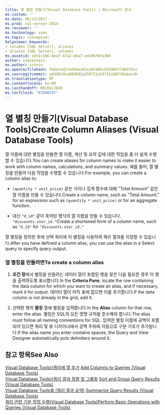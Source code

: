 ```yaml
---
title: 열 별칭 만들기(Visual Database Tools) | Microsoft 문서
ms.custom: ''
ms.date: 06/13/2017
ms.prod: sql-server-2014
ms.reviewer: ''
ms.technology: ssms
ms.topic: conceptual
helpviewer_keywords:
- columns [SQL Server], aliases
- aliases [SQL Server], columns
ms.assetid: e2e1c166-8ea7-47a2-b6a7-e419bf0fa3bb
author: stevestein
ms.author: sstein
ms.openlocfilehash: febe7ed27ed10a283cab549bc65299577d69761c
ms.sourcegitcommit: ad4d92dce894592a259721a1571b1d8736abacdb
ms.translationtype: MT
ms.contentlocale: ko-KR
ms.lasthandoff: 08/04/2020
ms.locfileid: "87648747"
---
```

# <a name="create-column-aliases-visual-database-tools"></a><span data-ttu-id="d246d-102">열 별칭 만들기(Visual Database Tools)</span><span class="sxs-lookup"><span data-stu-id="d246d-102">Create Column Aliases (Visual Database Tools)</span></span>
  <span data-ttu-id="d246d-103">열 이름에 대한 별칭을 만들면 열 이름, 계산 및 요약 값에 대한 작업을 좀 더 쉽게 수행할 수 있습니다.</span><span class="sxs-lookup"><span data-stu-id="d246d-103">You can create aliases for column names to make it easier to work with column names, calculations, and summary values.</span></span> <span data-ttu-id="d246d-104">예를 들어, 열 별칭을 만들어 다음 작업을 수행할 수 있습니다.</span><span class="sxs-lookup"><span data-stu-id="d246d-104">For example, you can create a column alias to:</span></span>  
  
-   <span data-ttu-id="d246d-105">`(quantity * unit_price)` 같은 식이나 집계 함수에 대해 "Total Amount" 같은 열 이름을 만들 수 있습니다.</span><span class="sxs-lookup"><span data-stu-id="d246d-105">Create a column name, such as "Total Amount," for an expression such as `(quantity * unit_price)` or for an aggregate function.</span></span>  
  
-   <span data-ttu-id="d246d-106">대신 `"d_id"` 같이 축약된 형식의 열 이름을 만들 수 있습니다. `"discounts.stor_id."`</span><span class="sxs-lookup"><span data-stu-id="d246d-106">Create a shortened form of a column name, such as `"d_id"` for `"discounts.stor_id."`</span></span>  
  
 <span data-ttu-id="d246d-107">열 별칭을 정의한 후에 선택 쿼리에 이 별칭을 사용하여 쿼리 결과를 지정할 수 있습니다.</span><span class="sxs-lookup"><span data-stu-id="d246d-107">After you have defined a column alias, you can use the alias in a Select query to specify query output.</span></span>  
  
### <a name="to-create-a-column-alias"></a><span data-ttu-id="d246d-108">열 별칭을 만들려면</span><span class="sxs-lookup"><span data-stu-id="d246d-108">To create a column alias</span></span>  
  
1.  <span data-ttu-id="d246d-109">**조건 창**에서 별칭을 만들려는 데이터 열이 포함된 행을 찾은 다음 필요한 경우 이 행을 출력하도록 표시합니다.</span><span class="sxs-lookup"><span data-stu-id="d246d-109">In the **Criteria Pane**, locate the row containing the data column for which you want to create an alias, and if necessary, mark it for output.</span></span> <span data-ttu-id="d246d-110">데이터 열이 아직 표에 없으면 이를 추가합니다.</span><span class="sxs-lookup"><span data-stu-id="d246d-110">If the data column is not already in the grid, add it.</span></span>  
  
2.  <span data-ttu-id="d246d-111">선택한 행의 **별칭** 열에 별칭을 입력합니다.</span><span class="sxs-lookup"><span data-stu-id="d246d-111">In the **Alias** column for that row, enter the alias.</span></span> <span data-ttu-id="d246d-112">별칭은 SQL의 모든 명명 규칙을 준수해야 합니다.</span><span class="sxs-lookup"><span data-stu-id="d246d-112">The alias must follow all naming conventions for SQL.</span></span> <span data-ttu-id="d246d-113">입력한 별칭 이름에 공백이 포함되어 있으면 쿼리 및 뷰 디자이너에서 공백 주위에 자동으로 구분 기호가 추가됩니다.</span><span class="sxs-lookup"><span data-stu-id="d246d-113">If the alias name you enter contains spaces, the Query and View Designer automatically puts delimiters around it.</span></span>  
  
## <a name="see-also"></a><span data-ttu-id="d246d-114">참고 항목</span><span class="sxs-lookup"><span data-stu-id="d246d-114">See Also</span></span>  
 <span data-ttu-id="d246d-115">[Visual Database Tools&#41;&#40;쿼리에 열 추가](visual-database-tools.md) </span><span class="sxs-lookup"><span data-stu-id="d246d-115">[Add Columns to Queries &#40;Visual Database Tools&#41;](visual-database-tools.md) </span></span>  
 <span data-ttu-id="d246d-116">[Visual Database Tools&#41;&#40;쿼리 결과 정렬 및 그룹화](sort-and-group-query-results-visual-database-tools.md) </span><span class="sxs-lookup"><span data-stu-id="d246d-116">[Sort and Group Query Results &#40;Visual Database Tools&#41;](sort-and-group-query-results-visual-database-tools.md) </span></span>  
 <span data-ttu-id="d246d-117">[Visual Database Tools를 &#40;쿼리 결과 요약&#41;](summarize-query-results-visual-database-tools.md) </span><span class="sxs-lookup"><span data-stu-id="d246d-117">[Summarize Query Results &#40;Visual Database Tools&#41;](summarize-query-results-visual-database-tools.md) </span></span>  
 [<span data-ttu-id="d246d-118">쿼리 관련 기본 작업 수행&#40;Visual Database Tools&#41;</span><span class="sxs-lookup"><span data-stu-id="d246d-118">Perform Basic Operations with Queries &#40;Visual Database Tools&#41;</span></span>](perform-basic-operations-with-queries-visual-database-tools.md)  
  
  
